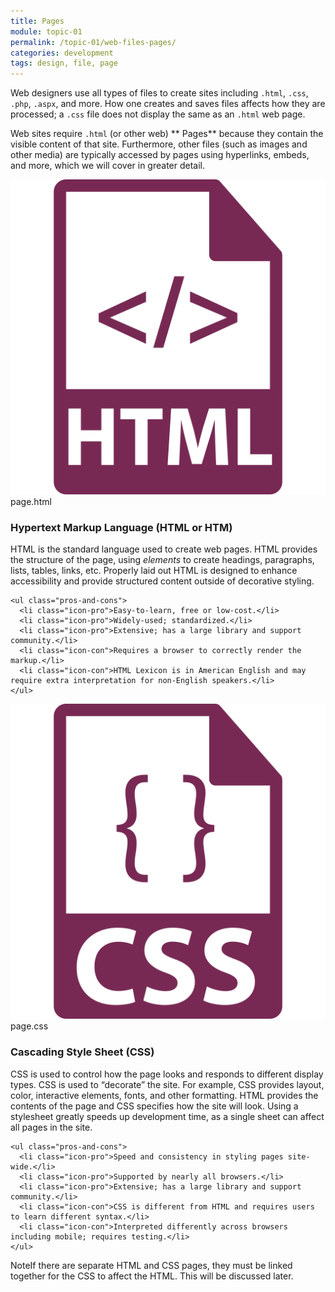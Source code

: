 ```yaml
---
title: Pages
module: topic-01
permalink: /topic-01/web-files-pages/
categories: development
tags: design, file, page
---
```


<div class="divider-heading"></div>


Web designers use all types of files to create sites including `.html`, `.css`, `.php`, `.aspx`, and more. How one creates and saves files affects how they are processed; a `.css` file does not display the same as an `.html` web page.

Web sites require `.html` (or other web) ** Pages** because they contain the visible content of that site. Furthermore, other files (such as images and other media) are typically accessed by pages using hyperlinks, embeds, and more, which we will cover in greater detail.


<div class="divider-pg"></div>


<div class="row img-text-columns">
  <div class="col-lg-2">
    <img src="../img/web-pages-html.svg" title="HTML" alt="html icon" />
    <span>page.html</span>
  </div>
  <div class="col-lg-10">
    <h3><b>H</b>yper<b>t</b>ext <b>M</b>arkup <b>L</b>anguage (<b>HTML</b> or <b>HTM</b>)</h3>
    <p>HTML is the standard language used to create web pages. HTML provides the structure of the page, using <i>elements</i> to create headings, paragraphs, lists, tables, links, etc. Properly laid out HTML is designed to enhance accessibility and provide structured content outside of decorative styling.</p>

    <ul class="pros-and-cons">
      <li class="icon-pro">Easy-to-learn, free or low-cost.</li>
      <li class="icon-pro">Widely-used; standardized.</li>
      <li class="icon-pro">Extensive; has a large library and support community.</li>
      <li class="icon-con">Requires a browser to correctly render the markup.</li>
      <li class="icon-con">HTML Lexicon is in American English and may require extra interpretation for non-English speakers.</li>
    </ul>
  </div>
</div>

<div class="row img-text-columns">
  <div class="col-lg-2">
    <img src="../img/web-pages-css.svg" title="CSS" alt="css icon" />
    <span>page.css</span>
  </div>
  <div class="col-lg-10">
    <h3><b>C</b>ascading <b>S</b>tyle <b>S</b>heet (<b>CSS</b>)</h3>
    <p>CSS is used to control how the page looks and responds to different display types. CSS is used to “decorate” the site. For example, CSS provides layout, color, interactive elements, fonts, and other formatting. HTML provides the contents of the page and CSS specifies how the site will look. Using a stylesheet greatly speeds up development time, as a single sheet can affect all pages in the site.</p>

    <ul class="pros-and-cons">
      <li class="icon-pro">Speed and consistency in styling pages site-wide.</li>
      <li class="icon-pro">Supported by nearly all browsers.</li>
      <li class="icon-pro">Extensive; has a large library and support community.</li>
      <li class="icon-con">CSS is different from HTML and requires users to learn different syntax.</li>
      <li class="icon-con">Interpreted differently across browsers including mobile; requires testing.</li>
    </ul>
  </div>
</div>

<span class="label label-success">Note</span>If there are separate HTML and CSS pages, they must be linked together for the CSS to affect the HTML.  This will be discussed later.
